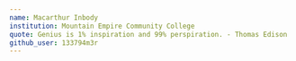 ```yaml
---
name: Macarthur Inbody
institution: Mountain Empire Community College
quote: Genius is 1% inspiration and 99% perspiration. - Thomas Edison
github_user: 133794m3r
---
```

